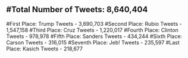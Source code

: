 #Total Number of Tweets: 8,640,404 
---
#First Place: Trump Tweets - 3,690,703
#Second Place: Rubio Tweets - 1,547,158
#Third Place: Cruz Tweets - 1,220,017
#Fourth Place: Clinton Tweets - 978,978
#Fifth Place: Sanders Tweets - 434,244
#Sixth Place: Carson Tweets - 316,015
#Seventh Place: Jeb! Tweets - 235,597
#Last Place: Kasich Tweets - 218,677
